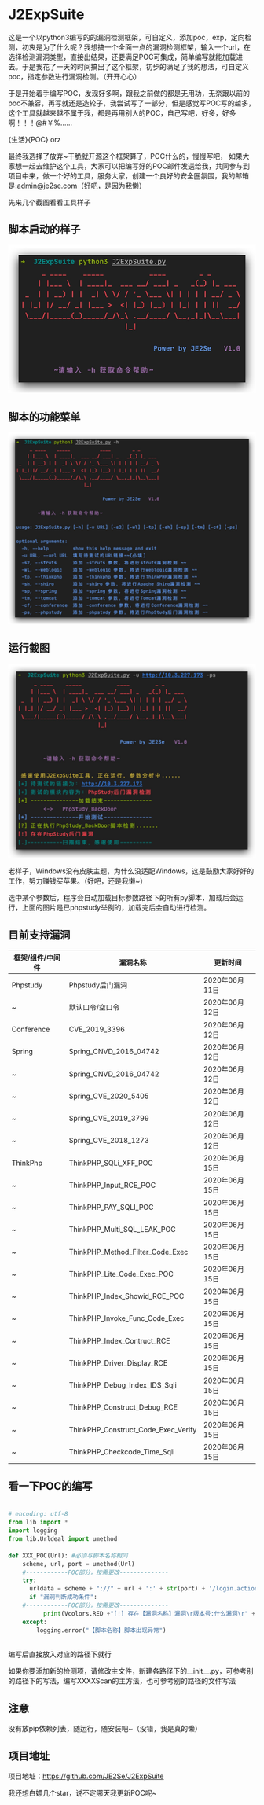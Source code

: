 # J2ExpSuite
这是一个以python3编写的的漏洞检测框架，可自定义，添加poc，exp，定向检测，初衷是为了什么呢？我想搞一个全面一点的漏洞检测框架，输入一个url，在选择检测漏洞类型，直接出结果，还要满足POC可集成，简单编写就能加载进去。于是我花了一天的时间搞出了这个框架，初步的满足了我的想法，可自定义poc，指定参数进行漏洞检测。（开开心心）

于是开始着手编写POC，发现好多啊，跟我之前做的都是无用功，无奈跟以前的poc不兼容，再写就还是造轮子，我尝试写了一部分，但是感觉写POC写的越多，这个工具就越来越不属于我，都是再用别人的POC，自己写吧，好多，好多啊！！！@#￥%……

{生活}{POC} orz

最终我选择了放弃~干脆就开源这个框架算了，POC什么的，慢慢写吧，
如果大家想一起去维护这个工具，大家可以把编写好的POC邮件发送给我，共同参与到项目中来，做一个好的工具，服务大家，创建一个良好的安全圈氛围，我的邮箱是:admin@je2se.com（好吧，是因为我懒）

先来几个截图看看工具样子

## 脚本启动的样子
![image-20191128110919811](./doc/Xnip2020-06-11_12-43-27.jpg)

## 脚本的功能菜单
![image-20191128110919812](./doc/Xnip2020-06-11_12-43-54.jpg)

## 运行截图
![image-20191128110919814](./doc/Xnip2020-06-11_13-20-35.jpg)

老样子，Windows没有皮肤主题，为什么没适配Windows，这是鼓励大家好好的工作，努力赚钱买苹果。（好吧，还是我懒~）

选中某个参数后，程序会自动加载目标参数路径下的所有py脚本，加载后会运行，上面的图片是已phpstudy举例的，加载完后会自动进行检测。

## 目前支持漏洞

框架/组件/中间件 |  漏洞名称 | 更新时间
-|-|-
Phpstudy | Phpstudy后门漏洞 | 2020年06月11日 
  ~|默认口令/空口令 | 2020年06月12日 
 Conference| CVE_2019_3396 | 2020年06月12日 
 Spring |Spring_CNVD_2016_04742|2020年06月12日 
  ~|Spring_CNVD_2016_04742|2020年06月12日
  ~|Spring_CVE_2020_5405|2020年06月12日
  ~|Spring_CVE_2019_3799|2020年06月12日
  ~|Spring_CVE_2018_1273|2020年06月12日
  ThinkPhp|ThinkPHP_SQLi_XFF_POC|2020年06月15日
  ~|ThinkPHP_Input_RCE_POC|2020年06月15日
  ~|ThinkPHP_PAY_SQLI_POC|2020年06月15日
  ~|ThinkPHP_Multi_SQL_LEAK_POC|2020年06月15日
  ~|ThinkPHP_Method_Filter_Code_Exec|2020年06月15日
  ~|ThinkPHP_Lite_Code_Exec_POC|2020年06月15日
  ~|ThinkPHP_Index_Showid_RCE_POC|2020年06月15日
  ~|ThinkPHP_Invoke_Func_Code_Exec|2020年06月15日
  ~|ThinkPHP_Index_Contruct_RCE|2020年06月15日
  ~|ThinkPHP_Driver_Display_RCE|2020年06月15日
  ~|ThinkPHP_Debug_Index_IDS_Sqli|2020年06月15日
  ~|ThinkPHP_Construct_Debug_RCE|2020年06月15日
  ~|ThinkPHP_Construct_Code_Exec_Verify|2020年06月15日
  ~|ThinkPHP_Checkcode_Time_Sqli|2020年06月15日


    
    


## 看一下POC的编写

```python

# encoding: utf-8
from lib import *
import logging
from lib.Urldeal import umethod

def XXX_POC(Url): #必须与脚本名称相同
    scheme, url, port = umethod(Url)
    #------------POC部分，按需更改--------------
    try:
      urldata = scheme + "://" + url + ':' + str(port) + '/login.action'
      if "漏洞判断成功条件":
    #------------POC部分，按需更改--------------
          print(Vcolors.RED +"[!] 存在【漏洞名称】漏洞\r版本号:什么漏洞\r" + Vcolors.ENDC)
    except:
        logging.error("【脚本名称】脚本出现异常")
        
```

编写后直接放入对应的路径下就行

如果你要添加新的检测项，请修改主文件，新建各路径下的__init__.py，可参考别的路径下的写法，编写XXXXScan的主方法，也可参考别的路径的文件写法

## 注意

没有放pip依赖列表，随运行，随安装吧~（没错，我是真的懒）

## 项目地址

项目地址：https://github.com/JE2Se/J2ExpSuite

我还想白嫖几个star，说不定哪天我更新POC呢~
